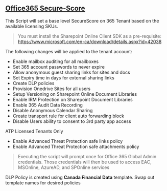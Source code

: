 
## [**Office365 Secure-Score**](https://docs.microsoft.com/en-us/microsoft-365/security/mtp/microsoft-secure-score?view=o365-worldwide)

This Script will set a base level SecureScore on 365 Tenant based on the available licensing SKUs.

> You must install the Sharepoint Online Client SDK as a pre-requisite: 
> https://www.microsoft.com/en-ca/download/details.aspx?id=42038


The following changes will be applied to the tenant account:

- Enable mailbox auditing for all mailboxes
- Set 365 account passwords to never expire
- Allow anonymous guest sharing links for sites and docs
- Set Expiry time in days for external sharing links
- Create DLP policies
- Provision Onedrive Sites for all users
- Setup Versioning on Sharepoint Online Document Libraries
- Enable IRM Protection on Sharepoint Document Libraries
- Enable 365 Audit Data Recording
- Disable Anonymous Calendar Sharing
- Create transport rule for client auto forwarding block
- Disable Users ability to consent to 3rd party app access

ATP Licensed Tenants Only
- Enable Advanced Threat Protection safe links policy
- Enable Advanced Threat Protection safe attachments policy


>Executing the script will prompt once for Office 365 Global Admin credentials. Those credentials will then be used to access EAC, MSOnline, AzureAD, and SPOnline services


DLP Policy is created using **Canada Financial Data** template. Swap out template names for desired policies
